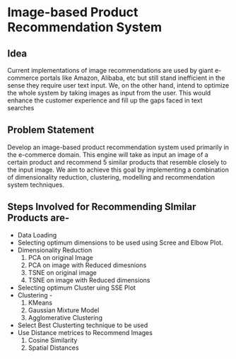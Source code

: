 # Image-based Product Recommendation System

## Idea
Current implementations of image recommendations are used by giant e-commerce portals like
Amazon, Alibaba, etc but still stand inefficient in the sense they require user text input. We, on
the other hand, intend to optimize the whole system by taking images as input from the user.
This would enhance the customer experience and fill up the gaps faced in text searches

## Problem Statement
Develop an image-based product recommendation system used primarily in the e-commerce
domain. This engine will take as input an image of a certain product and recommend 5 similar
products that resemble closely to the input image. We aim to achieve this goal by implementing
a combination of dimensionality reduction, clustering, modelling and recommendation system
techniques.

## Steps Involved for Recommending SImilar Products are- 
- Data Loading
- Selecting optimum dimensions to be used using Scree and Elbow Plot.
- Dimensionality Reduction
   1. PCA on original Image
   2. PCA on image with Reduced dimesnions
   3. TSNE on original image
   4. TSNE on image with Reduced dimensions
- Selecting optimum Cluster uing SSE Plot
- Clustering -
    1. KMeans
    2. Gaussian Mixture Model
    3. Agglomerative Clustering
 - Select Best Clusterting technique to be used
 - Use Distance metrices to Recommend Images
    1. Cosine Similarity
    2. Spatial Distances
